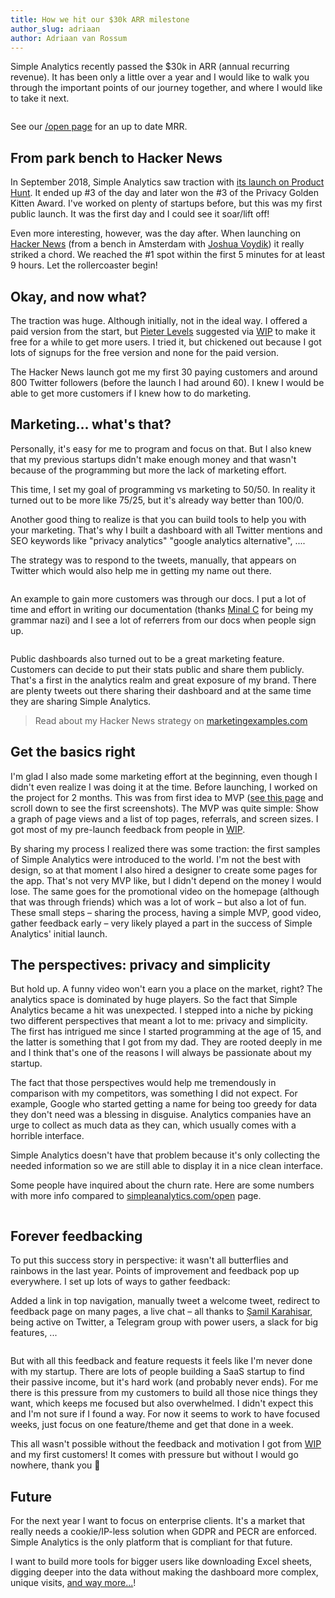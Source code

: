 ```yaml
---
title: How we hit our $30k ARR milestone
author_slug: adriaan
author: Adriaan van Rossum
---
```


Simple Analytics recently passed the \$30k in ARR (annual recurring revenue). It has been only a little over a year and I would like to walk you through the important points of our journey together, and where I would like to take it next.

<img loading="lazy" class="border" src="/images/30k/stripe-mrr.jpg" alt="">
<p class="caption">See our <a href="https://simpleanalytics.com/open">/open page</a> for an up to date MRR.</p>

## From park bench to Hacker News

In September 2018, Simple Analytics saw traction with [its launch on Product Hunt](https://www.producthunt.com/posts/simple-analytics). It ended up #3 of the day and later won the #3 of the Privacy Golden Kitten Award. I've worked on plenty of startups before, but this was my first public launch. It was the first day and I could see it soar/lift off!

Even more interesting, however, was the day after. When launching on [Hacker News](https://news.ycombinator.com/item?id=18024277) (from a bench in Amsterdam with [Joshua Voydik](https://twitter.com/joshuavoydik)) it really striked a chord. We reached the #1 spot within the first 5 minutes for at least 9 hours. Let the rollercoaster begin!

## Okay, and now what?

The traction was huge. Although initially, not in the ideal way. I offered a paid version from the start, but [Pieter Levels](https://twitter.com/levelsio) suggested via [WIP](https://wip.chat) to make it free for a while to get more users. I tried it, but chickened out because I got lots of signups for the free version and none for the paid version.

The Hacker News launch got me my first 30 paying customers and around 800 Twitter followers (before the launch I had around 60). I knew I would be able to get more customers if I knew how to do marketing.

## Marketing... what's that?

Personally, it's easy for me to program and focus on that. But I also knew that my previous startups didn't make enough money and that wasn't because of the programming but more the lack of marketing effort.

This time, I set my goal of programming vs marketing to 50/50. In reality it turned out to be more like 75/25, but it's already way better than 100/0.

Another good thing to realize is that you can build tools to help you with your marketing. That's why I built a dashboard with all Twitter mentions and SEO keywords like "privacy analytics" "google analytics alternative", ....

The strategy was to respond to the tweets, manually, that appears on Twitter which would also help me in getting my name out there.

<img loading="lazy" class="border" src="/images/30k/admin-tweets.jpg" alt="">

An example to gain more customers was through our docs. I put a lot of time and effort in writing our documentation (thanks [Minal C](https://twitter.com/thoughtbar_) for being my grammar nazi) and I see a lot of referrers from our docs when people sign up.

<img loading="lazy" class="border" src="/images/30k/docs.jpg" alt="">

Public dashboards also turned out to be a great marketing feature. Customers can decide to put their stats public and share them publicly. That's a first in the analytics realm and great exposure of my brand. There are plenty tweets out there sharing their dashboard and at the same time they are sharing Simple Analytics.

> Read about my Hacker News strategy on [marketingexamples.com](https://marketingexamples.com/content/drive-traffic-from-hacker-news)

## Get the basics right

I'm glad I also made some marketing effort at the beginning, even though I didn't even realize I was doing it at the time. Before launching, I worked on the project for 2 months. This was from first idea to MVP ([see this page](https://wip.chat/products/1667/done) and scroll down to see the first screenshots). The MVP was quite simple: Show a graph of page views and a list of top pages, referrals, and screen sizes. I got most of my pre-launch feedback from people in [WIP](https://wip.chat).

By sharing my process I realized there was some traction: the first samples of Simple Analytics were introduced to the world. I'm not the best with design, so at that moment I also hired a designer to create some pages for the app. That's not very MVP like, but I didn't depend on the money I would lose. The same goes for the promotional video on the homepage (although that was through friends) which was a lot of work – but also a lot of fun. These small steps – sharing the process, having a simple MVP, good video, gather feedback early – very likely played a part in the success of Simple Analytics' initial launch.

## The perspectives: privacy and simplicity

But hold up. A funny video won't earn you a place on the market, right? The analytics space is dominated by huge players. So the fact that Simple Analytics became a hit was unexpected.
I stepped into a niche by picking two different perspectives that meant a lot to me: privacy and simplicity. The first has intrigued me since I started programming at the age of 15, and the latter is something that I got from my dad. They are rooted deeply in me and I think that's one of the reasons I will always be passionate about my startup.

The fact that those perspectives would help me tremendously in comparison with my competitors, was something I did not expect. For example, Google who started getting a name for being too greedy for data they don't need was a blessing in disguise. Analytics companies have an urge to collect as much data as they can, which usually comes with a horrible interface.

Simple Analytics doesn't have that problem because it's only collecting the needed information so we are still able to display it in a nice clean interface.

Some people have inquired about the churn rate. Here are some numbers with more info compared to [simpleanalytics.com/open](https://simpleanalytics.com/open) page.

<img loading="lazy" class="border" src="/images/30k/stripe-churn.jpg" alt="">

## Forever feedbacking

To put this success story in perspective: it wasn't all butterflies and rainbows in the last year. Points of improvement and feedback pop up everywhere. I set up lots of ways to gather feedback:

Added a link in top navigation, manually tweet a welcome tweet, redirect to feedback page on many pages, a live chat – all thanks to [Şamil Karahisar](https://twitter.com/samilkarahisar), being active on Twitter, a Telegram group with power users, a slack for big features, ...

<img loading="lazy" class="border" src="/images/30k/admin-subscriptions.jpg" alt="">

But with all this feedback and feature requests it feels like I'm never done with my startup. There are lots of people building a SaaS startup to find their passive income, but it's hard work (and probably never ends). For me there is this pressure from my customers to build all those nice things they want, which keeps me focused but also overwhelmed. I didn't expect this and I'm not sure if I found a way. For now it seems to work to have focused weeks, just focus on one feature/theme and get that done in a week.

This all wasn't possible without the feedback and motivation I got from [WIP](https://wip.chat) and my first customers! It comes with pressure but without I would go nowhere, thank you 🙏

## Future

For the next year I want to focus on enterprise clients. It's a market that really needs a cookie/IP-less solution when GDPR and PECR are enforced. Simple Analytics is the only platform that is compliant for that future.

I want to build more tools for bigger users like downloading Excel sheets, digging deeper into the data without making the dashboard more complex, unique visits, [and way more...](https://simpleanalytics.com/roadmap)!
